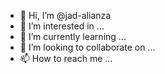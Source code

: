 - 👋 Hi, I’m @jad-alianza
- 👀 I’m interested in ...
- 🌱 I’m currently learning ...
- 💞️ I’m looking to collaborate on ...
- 📫 How to reach me ...

<!---
jad-alianza/jad-alianza is a ✨ special ✨ repository because its `README.md` (this file) appears on your GitHub profile.
You can click the Preview link to take a look at your changes.
--->

